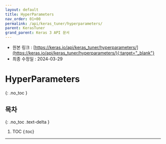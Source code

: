 ```yaml
---
layout: default
title: HyperParameters
nav_order: 01+00
permalink: /api/keras_tuner/hyperparameters/
parent: KerasTuner
grand_parent: Keras 3 API 문서
---
```


* 원본 링크 : [https://keras.io/api/keras_tuner/hyperparameters/](https://keras.io/api/keras_tuner/hyperparameters/){:target="_blank"}
* 최종 수정일 : 2024-03-29

# HyperParameters
{: .no_toc }

## 목차
{: .no_toc .text-delta }

1. TOC
{:toc}

---
